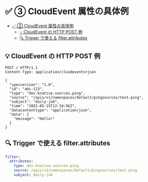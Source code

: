 # ✅ ③ CloudEvent 属性の具体例

- [✅ ③ CloudEvent 属性の具体例](#--cloudevent-属性の具体例)
  - [💡 CloudEvent の HTTP POST 例](#-cloudevent-の-http-post-例)
  - [🔍 Trigger で使える filter.attributes](#-trigger-で使える-filterattributes)

## 💡 CloudEvent の HTTP POST 例

```http
POST / HTTP/1.1
Content-Type: application/cloudevents+json

{
  "specversion": "1.0",
  "id": "abc-123",
  "type": "dev.knative.sources.ping",
  "source": "/apis/v1/namespaces/default/pingsources/test-ping",
  "subject": "daily-job",
  "time": "2025-05-15T12:34:56Z",
  "datacontenttype": "application/json",
  "data": {
    "message": "Hello!"
  }
}
```

## 🔍 Trigger で使える filter.attributes

```yaml
filter:
  attributes:
    type: dev.knative.sources.ping
    source: /apis/v1/namespaces/default/pingsources/test-ping
    subject: daily-job
```
